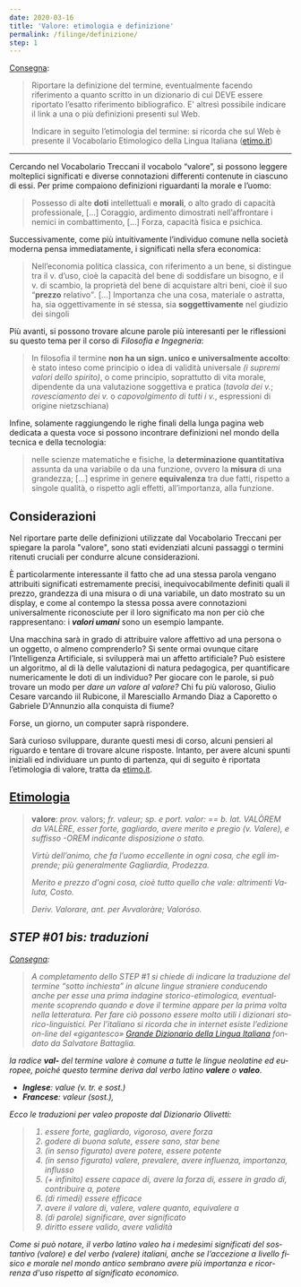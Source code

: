 ```yaml
---
date: 2020-03-16
title: 'Valore: etimologia e definizione'
permalink: /filinge/definizione/
step: 1
---
```

[Consegna](https://filinge.blogspot.com/2020/03/step-01.html):

> Riportare la definizione del termine, eventualmente facendo riferimento a quanto scritto in un dizionario di cui DEVE essere riportato l’esatto riferimento bibliografico. E' altresì possibile indicare il link a una o più definizioni presenti sul Web.
>
> Indicare in seguito l’etimologia del termine: si ricorda che sul Web è presente il Vocabolario Etimologico della Lingua Italiana ([etimo.it](https://www.etimo.it/ 'Dizionario Etimologico'))

---

Cercando nel Vocabolario Treccani il vocabolo “valore”, si possono leggere molteplici significati e diverse connotazioni differenti contenute in ciascuno di essi. Per prime compaiono definizioni riguardanti la morale e l’uomo:

> Possesso di alte **doti** intellettuali e **morali**, o alto grado di capacità professionale,
> […] Coraggio, ardimento dimostrati nell’affrontare i nemici in combattimento,
> […] Forza, capacità fisica e psichica.

Successivamente, come più intuitivamente l’individuo comune nella società moderna pensa immediatamente, i significati nella sfera economica:

> Nell’economia politica classica, con riferimento a un bene, si distingue tra il v. d’uso, cioè la capacità del bene di soddisfare un bisogno, e il v. di scambio, la proprietà del bene di acquistare altri beni, cioè il suo <q>**prezzo** relativo</q>.
> […] Importanza che una cosa, materiale o astratta, ha, sia oggettivamente in sé stessa, sia **soggettivamente** nel giudizio dei singoli

Più avanti, si possono trovare alcune parole più interesanti per le riflessioni su questo tema per il corso di <cite>Filosofia e Ingegneria</cite>:

> In filosofia il termine **non ha un sign. unico e universalmente accolto**: è stato inteso come principio o idea di validità universale _(i supremi valori dello spirito)_, o come principio, soprattutto di vita morale, dipendente da una valutazione soggettiva e pratica (_tavola dei v._; _rovesciamento dei v._ o _capovolgimento di tutti i v._, espressioni di origine nietzschiana)

Infine, solamente raggiungendo le righe finali della lunga pagina web dedicata a questa voce si possono incontrare definizioni nel mondo della tecnica e della tecnologia:

> nelle scienze matematiche e fisiche, la **determinazione quantitativa** assunta da una variabile o da una funzione, ovvero la **misura** di una grandezza;
> […] esprime in genere **equivalenza** tra due fatti, rispetto a singole qualità, o rispetto agli effetti, all’importanza, alla funzione.

## Considerazioni

Nel riportare parte delle definizioni utilizzate dal Vocabolario Treccani per spiegare la parola "valore", sono stati evidenziati alcuni passaggi o termini ritenuti cruciali per condurre alcune considerazioni.

È particolarmente interessante il fatto che ad una stessa parola vengano attribuiti significati estremamente precisi, inequivocabilmente definiti quali il prezzo, grandezza di una misura o di una variabile, un dato mostrato su un display, e come al contempo la stessa possa avere connotazioni universalmente riconosciute per il loro significato ma non per ciò che rappresentano: i **_valori umani_** sono un esempio lampante.

Una macchina sarà in grado di attribuire valore affettivo ad una persona o un oggetto, o almeno comprenderlo? Si sente ormai ovunque citare l’Intelligenza Artificiale, si svilupperà mai un affetto artificiale? Può esistere un algoritmo, al di là delle valutazioni di natura pedagogica, per quantificare numericamente le doti di un individuo? Per giocare con le parole, si può trovare un modo per _dare un valore al valore?_ Chi fu più valoroso, Giulio Cesare varcando iil Rubicone, il Maresciallo Armando Diaz a Caporetto o Gabriele D'Annunzio alla conquista di fiume?

Forse, un giorno, un computer saprà rispondere.

Sarà curioso sviluppare, durante questi mesi di corso, alcuni pensieri al riguardo e tentare di trovare alcune risposte. Intanto, per avere alcuni spunti iniziali ed individuare un punto di partenza, qui di seguito è riportata l’etimologia di valore, tratta da [etimo.it](https://etimo.it/?term=valore).

## [Etimologia](https://etimo.it/?term=valore '“valore” sul Dizionario Etimologico')

> **valore**: _prov._ valors; _fr._ <em lang='fr'>valeur</fr>; _sp._ e _port._ valor: == _b. lat._ VALÒREM da VALÈRE, _esser forte, gagliardo, avere merito e pregio_ (v. _Valere_), e suffisso -OREM indicante disposizione o stato.
>
> Virtù dell’animo, che fa l’uomo eccellente in ogni cosa, che egli imprende; più generalmente Gagliardia, Prodezza.
>
> Merito e prezzo d'ogni cosa, cioè tutto quello che vale: altrimenti Valuta, Costo.
>
> Deriv. _Valorare_, ant. per _Avvaloràre_; _Valoróso_.

## STEP #01 bis: traduzioni

[Consegna](https://filinge.blogspot.com/2020/03/step-01-bis.html):

> A completamento dello STEP #1 si chiede di indicare la traduzione del termine “sotto inchiesta” in alcune lingue straniere conducendo anche per esse una prima indagine storico-etimologica, eventualmente scoprendo quando e dove il termine appare per la prima volta nella letteratura. Per fare ciò possono essere molto utili i dizionari storico-linguistici. Per l’italiano si ricorda che in internet esiste l’edizione on-line del <q>gigantesco</q> [*Grande Dizionario della Lingua Italiana*](https://www.gdli.it/) fondato da Salvatore Battaglia. 

la radice ***val-*** del termine valore è comune a tutte le lingue neolatine ed europee, poiché questo termine deriva dal verbo latino **<em lang='la'>valere</em>** o **<em lang='la'>valeo</em>**.

- **Inglese**: <em lang='en'>value</em> (v. tr. e sost.)
- **Francese**: <em lang='fr'>valeur</em> (sost.), 

Ecco le traduzioni per <em lang='la'>valeo</em> proposte dal Dizionario Olivetti:
> 1. essere forte, gagliardo, vigoroso, avere forza
> 2. godere di buona salute, essere sano, star bene
> 3. (in senso figurato) avere potere, essere potente
> 4. (in senso figurato) valere, prevalere, avere influenza, importanza, influsso
> 5. (+ infinito) essere capace di, avere la forza di, essere in grado di, contribuire a, potere
> 6. (di rimedi) essere efficace
> 7. avere il valore di, valere, valere quanto, equivalere a
> 8. (di parole) significare, aver significato
> 9. diritto essere valido, avere validità

Come si può notare, il verbo latino <em lang='la'>valeo</em> ha i medesimi significati del sostantivo (_valore_) e del verbo (_valere_) italiani, anche se l’accezione a livello fisico e morale nel mondo antico sembrano avere più importanza e ricorrenza d'uso rispetto al significato economico.

